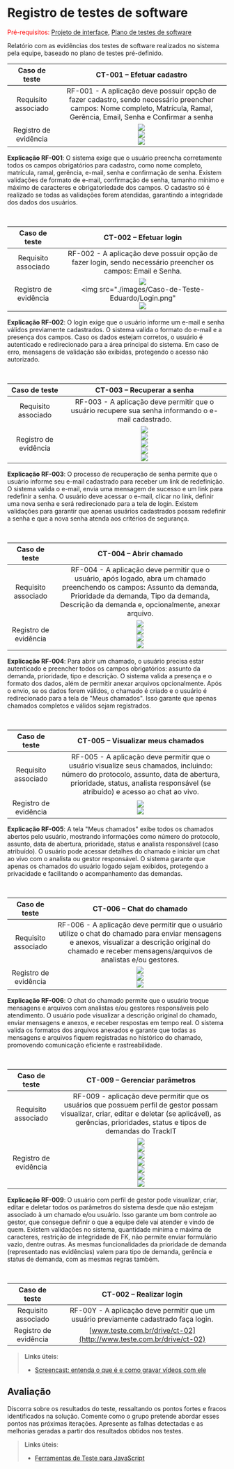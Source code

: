 # Registro de testes de software

<span style="color:red">Pré-requisitos: <a href="05-Projeto-interface.md"> Projeto de interface</a></span>, <a href="08-Plano-testes-software.md"> Plano de testes de software</a>

Relatório com as evidências dos testes de software realizados no sistema pela equipe, baseado no plano de testes pré-definido.

| **Caso de teste** 	| **CT-001 – Efetuar cadastro** 	|
|:---:	|:---:	|
| Requisito associado | RF-001 - A aplicação deve possuir opção de fazer cadastro, sendo necessário preencher campos: Nome completo, Matrícula, Ramal, Gerência, Email, Senha e Confirmar a senha |
| Registro de evidência | <img src="./images/Caso-de-Teste-Eduardo/Cadastro_validacao.png"/> <br> <img src="./images/Caso-de-Teste-Eduardo/Cadastro.png"/> <br> <img src="./images/Caso-de-Teste-Eduardo/Login_validacao.png"/> <br>|

**Explicação RF-001**: O sistema exige que o usuário preencha corretamente todos os campos obrigatórios para cadastro, como nome completo, matrícula, ramal, gerência, e-mail, senha e confirmação de senha. Existem validações de formato de e-mail, confirmação de senha, tamanho mínimo e máximo de caracteres e obrigatoriedade dos campos. O cadastro só é realizado se todas as validações forem atendidas, garantindo a integridade dos dados dos usuários.


<br>

| **Caso de teste** 	| **CT-002 – Efetuar login** 	|
|:---:	|:---:	|
| Requisito associado | RF-002 - A aplicação deve possuir opção de fazer login, sendo necessário preencher os campos: Email e Senha. |
| Registro de evidência | <img src="./images/Caso-de-Teste-Eduardo/Login_validacao.png"/> <br> <img src="./images/Caso-de-Teste-Eduardo/Login.png" <br> <img src="./images/Caso-de-Teste-Eduardo/Bem_Vindo_Usuario.png"/> <br>|

**Explicação RF-002**: O login exige que o usuário informe um e-mail e senha válidos previamente cadastrados. O sistema valida o formato do e-mail e a presença dos campos. Caso os dados estejam corretos, o usuário é autenticado e redirecionado para a área principal do sistema. Em caso de erro, mensagens de validação são exibidas, protegendo o acesso não autorizado.


<br>

| **Caso de teste** 	| **CT-003 – Recuperar a senha** 	|
|:---:	|:---:	|
| Requisito associado | RF-003 - A aplicação deve permitir que o usuário recupere sua senha informando o e-mail cadastrado. |
| Registro de evidência | <img src="./images/Caso-de-Teste-Eduardo/Recuperar_senha.png"/> <br> <img src="./images/Caso-de-Teste-Eduardo/Link_enviado.png"/> <br> <img src="./images/Caso-de-Teste-Eduardo/Email_link.png"/> <br> <img src="./images/Caso-de-Teste-Eduardo/Redefinir_senha.png"/> <br> <img src="./images/Caso-de-Teste-Eduardo/Redefinir_senha_alerta.png"/> <br>|

**Explicação RF-003**: O processo de recuperação de senha permite que o usuário informe seu e-mail cadastrado para receber um link de redefinição. O sistema valida o e-mail, envia uma mensagem de sucesso e um link para redefinir a senha. O usuário deve acessar o e-mail, clicar no link, definir uma nova senha e será redirecionado para a tela de login. Existem validações para garantir que apenas usuários cadastrados possam redefinir a senha e que a nova senha atenda aos critérios de segurança.


<br>

| **Caso de teste** 	| **CT-004 – Abrir chamado** 	|
|:---:	|:---:	|
| Requisito associado | RF-004 - A aplicação deve permitir que o usuário, após logado, abra um chamado preenchendo os campos: Assunto da demanda, Prioridade da demanda, Tipo da demanda, Descrição da demanda e, opcionalmente, anexar arquivo. |
| Registro de evidência | <img src="./images/Caso-de-Teste-Eduardo/Chamado_validacao.png"/> <br> <img src="./images/Caso-de-Teste-Eduardo/Anexar_validacao.png"/> <br> <img src="./images/Caso-de-Teste-Eduardo/Anexar.png"/> <br> <img src="./images/Caso-de-Teste-Eduardo/Chamado.png"/> <br>|

**Explicação RF-004**: Para abrir um chamado, o usuário precisa estar autenticado e preencher todos os campos obrigatórios: assunto da demanda, prioridade, tipo e descrição. O sistema valida a presença e o formato dos dados, além de permitir anexar arquivos opcionalmente. Após o envio, se os dados forem válidos, o chamado é criado e o usuário é redirecionado para a tela de "Meus chamados". Isso garante que apenas chamados completos e válidos sejam registrados.


<br>

| **Caso de teste** 	| **CT-005 – Visualizar meus chamados** 	|
|:---:	|:---:	|
| Requisito associado | RF-005 - A aplicação deve permitir que o usuário visualize seus chamados, incluindo: número do protocolo, assunto, data de abertura, prioridade, status, analista responsável (se atribuído) e acesso ao chat ao vivo. |
| Registro de evidência | <img src="./images/Caso-de-Teste-Eduardo/Meus_chamados_vazios.png"/> <br> <img src="./images/Caso-de-Teste-Eduardo/Meus_chamados.png"/> <br>|

**Explicação RF-005**: A tela "Meus chamados" exibe todos os chamados abertos pelo usuário, mostrando informações como número do protocolo, assunto, data de abertura, prioridade, status e analista responsável (caso atribuído). O usuário pode acessar detalhes do chamado e iniciar um chat ao vivo com o analista ou gestor responsável. O sistema garante que apenas os chamados do usuário logado sejam exibidos, protegendo a privacidade e facilitando o acompanhamento das demandas.

<br>

| **Caso de teste** 	| **CT-006 – Chat do chamado** 	|
|:---:	|:---:	|
| Requisito associado | RF-006 - A aplicação deve permitir que o usuário utilize o chat do chamado para enviar mensagens e anexos, visualizar a descrição original do chamado e receber mensagens/arquivos de analistas e/ou gestores. |
| Registro de evidência | <img src="./images/Caso-de-Teste-Eduardo/Chat_vazio.png"/> <br> <img src="./images/Caso-de-Teste-Eduardo/Chat.png"/> <br> <img src="./images/Caso-de-Teste-Eduardo/Descricao_chat.png"/> <br>|

**Explicação RF-006**: O chat do chamado permite que o usuário troque mensagens e arquivos com analistas e/ou gestores responsáveis pelo atendimento. O usuário pode visualizar a descrição original do chamado, enviar mensagens e anexos, e receber respostas em tempo real. O sistema valida os formatos dos arquivos anexados e garante que todas as mensagens e arquivos fiquem registradas no histórico do chamado, promovendo comunicação eficiente e rastreabilidade.

<br>

| **Caso de teste** 	| **CT-009 – Gerenciar parâmetros** 	|
|:---:	|:---:	|
| Requisito associado | RF-009 - aplicação deve permitir que os usuários que possuem perfil de gestor possam visualizar, criar, editar e deletar (se aplicável), as gerências, prioridades, status e tipos de demandas do TrackIT|
| Registro de evidência | <img src="./images/view_param.png"/> <br> <img src="./images/create_param_1.png"/> <br> <img src="./images/create_param_2.png"/> <br> <img src="./images/edit_param_1.png"/> <br> <img src="./images/edit_param_2.png"/> <br> <img src="./images/delete_param.png"/> <br> <img src="./images/delete_param_validation.png"/> <br>| 

**Explicação RF-009**: O usuário com perfil de gestor pode visualizar, criar, editar e deletar todos os parâmetros do sistema desde que não estejam associado à um chamado e/ou usuário. Isso garante um bom controle ao gestor, que consegue definir o que a equipe dele vai atender e vindo de quem. Existem validações no sistema, quantidade mínima e máxima de caracteres, restrição de integridade de FK, não permite enviar formulário vazio, dentre outras. As mesmas funcionalidades da prioridade de demanda (representado nas evidências) valem para tipo de demanda, gerência e status de demanda, com as mesmas regras também.

<br>

| **Caso de teste** 	| **CT-002 – Realizar login** 	|
|:---:	|:---:	|
| Requisito associado | RF-00Y - A aplicação deve permitir que um usuário previamente cadastrado faça login. |
| Registro de evidência | [www.teste.com.br/drive/ct-02](http://www.teste.com.br/drive/ct-02) |


> **Links úteis**:
> - [Screencast: entenda o que é e como gravar vídeos com ele](https://rockcontent.com/br/blog/screencast/) 

## Avaliação

Discorra sobre os resultados do teste, ressaltando os pontos fortes e fracos identificados na solução. Comente como o grupo pretende abordar esses pontos nas próximas iterações. Apresente as falhas detectadas e as melhorias geradas a partir dos resultados obtidos nos testes.

> **Links úteis**:
> - [Ferramentas de Teste para JavaScript](https://geekflare.com/javascript-unit-testing/)
